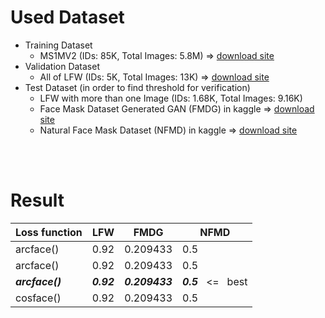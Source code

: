 # Used Dataset
- Training Dataset
  - MS1MV2 (IDs: 85K, Total Images: 5.8M) => [download site](https://github.com/deepinsight/insightface/tree/master/recognition/_datasets_#ms1m-arcface-85k-ids58m-images-57)
- Validation Dataset
  - All of LFW (IDs: 5K, Total Images: 13K) => [download site](http://vis-www.cs.umass.edu/lfw/#download)
- Test Dataset (in order to find threshold for verification)
  - LFW with more than one Image (IDs: 1.68K, Total Images: 9.16K)
  - Face Mask Dataset Generated GAN (FMDG) in kaggle => [download site](https://www.kaggle.com/datasets/prasoonkottarathil/face-mask-lite-dataset)
  - Natural Face Mask Dataset (NFMD) in kaggle => [download site](https://www.kaggle.com/datasets/ashishjangra27/face-mask-12k-images-dataset)


<br>
<br>

# Result

| Loss function | LFW | FMDG | NFMD
|---|---|---|---|
| arcface() | 0.92 | 0.209433 | 0.5 |
| arcface() | 0.92 | 0.209433 | 0.5 |
| ***arcface()*** | ***0.92*** | ***0.209433*** | ***0.5*** &nbsp; <= &nbsp; best |
| cosface() | 0.92 | 0.209433 | 0.5 |


